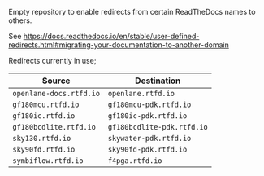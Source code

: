 Empty repository to enable redirects from certain ReadTheDocs names to others.

See https://docs.readthedocs.io/en/stable/user-defined-redirects.html#migrating-your-documentation-to-another-domain

Redirects currently in use;

| Source                  | Destination                |
| ----------------------- | -------------------------- |
| `openlane-docs.rtfd.io` | `openlane.rtfd.io`         |
| `gf180mcu.rtfd.io`      | `gf180mcu-pdk.rtfd.io`     |
| `gf180ic.rtfd.io`       | `gf180ic-pdk.rtfd.io`      |
| `gf180bcdlite.rtfd.io`  | `gf180bcdlite-pdk.rtfd.io` |
| `sky130.rtfd.io`        | `skywater-pdk.rtfd.io`     |
| `sky90fd.rtfd.io`       | `sky90fd-pdk.rtfd.io`      |
| `symbiflow.rtfd.io`     | `f4pga.rtfd.io`            |
